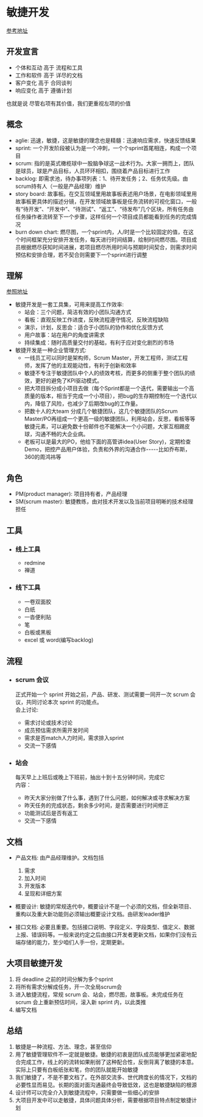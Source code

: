 # 敏捷开发

[参考地址](https://www.qcloud.com/community/article/766331?fromSource=gwzcw.93748.93748.93748)

## 开发宣言
- 个体和互动 高于 流程和工具
- 工作和软件 高于 详尽的文档
- 客户变化   高于 合同谈判
- 响应变化   高于 遵循计划

也就是说 尽管右项有其价值，我们更重视左项的价值

## 概念
- aglie: 迅速，敏捷，这是敏捷的理念也是精髓：迅速响应需求，快速反馈结果
- sprint: 一个开发阶段被认为是一个冲刺，一个个sprint首尾相连，构成一个项目
- scrum: 指的是英式橄榄球中一股脑争球这一战术行为。大家一拥而上，团队是球员，球是产品目标，人员环环相扣，围绕着产品目标进行工作
- backlog: 即需求池，待办事项列表：1、待开发任务；2、任务优先级。由scrum持有人（一般是产品经理）维护
- story board: 故事板。在交互领域里用故事板表述用户场景，在电影领域里用故事板更具体的描述分镜，在开发领域故事板是任务流转的可视化窗口，一般有“待开发”、“开发中”、“待测试”、“返工”、“待发布”几个区块，所有任务由任务操作者流转至下一个步骤，这样任何一个项目成员都能看到任务的完成情况
- burn down chart: 燃尽图，一个sprint内，人/时是一个比较固定的值，在这个时间框架充分安排开发任务，每天进行时间结算，绘制时间燃尽图。项目成员根据燃尽获知时间进展，若项目燃尽所用时间与预期时间契合，则需求时间预估和安排合理，若不契合则需要下一个sprint进行调整

## 理解
[参照地址](https://www.zhihu.com/question/19645396/answer/16635773)
- 敏捷开发是一套工具集，可用来提高工作效率:
  - 站会：三个问题，简洁有效的小团队沟通方式
  - 看板：直观反映工作进度，反映流程遵守情况，反映流程缺陷
  - 演示，计划，反思会：适合于小团队的协作和优化反馈方式
  - 用户故事：站在用户的角度讲需求
  - 持续集成：随时高质量交付的基础，有利于应对变化剧烈的市场
- 敏捷开发是一种企业管理方式: 
  - 一线员工可以同时是架构师，Scrum Master，开发工程师，测试工程师，发挥了他的主观能动性，有利于创新和效率
  - 敏捷不专注于敏捷团队中个人的绩效考核，而更多的侧重于整个团队的绩效，更好的避免了KPI驱动模式。
  - 把大项目拆分成小项目去做（每个Sprint都是一个迭代，需要输出一个高质量的版本，相当于完成一个小项目），把bug的生存期控制在一个迭代以内，降低了风险，也减少了后期改bug的工作量。
  - 把数十人的大team 分成几个敏捷团队，这几个敏捷团队的Scrum Master/PO再组成一个更高一级的敏捷团队，利用站会，反思，看板等等敏捷元素，可以避免数十份邮件也不能解决一个小问题，大家互相踢皮球，沟通不畅的大企业病。
  - 老板可以是最大的PO，他给下面的高管讲idea(User Story)，定期检查Demo，把控产品用户体验，负责和外界的沟通合作-----比如乔布斯，360的周鸿祎等


## 角色
- PM(product manager): 项目持有者，产品经理
- SM(scrum master): 敏捷教练，由对技术开发以及当前项目明晰的技术经理担任
 

## 工具
- ### 线上工具
  - redmine
  - 禅道
- ### 线下工具
  - 一卷双面胶
  - 白纸
  - 一沓便利贴
  - 笔
  - 白板或黑板
  - excel 或 word(编写backlog)

## 流程
- ### scrum 会议
  正式开始一个 sprint 开始之前，产品、研发、测试需要一同开一次 scrum 会议，共同讨论本次 sprint 的功能点。<br/>
  会上讨论:
  - 需求讨论或技术讨论
  - 成员预估需求所需开发时间
  - 需求是否match人力时间，需求排入sprint
  - 交流一下感情

- ### 站会
  每天早上上班后或晚上下班前，抽出十到十五分钟时间，完成它<br/>
  内容：
  - 昨天大家分别做了什么事，遇到了什么问题，如何解决或寻求解决方案
  - 昨天任务的完成状态，剩余多少时间，是否需要进行时间修正
  - 功能测试后是否有返工
  - 交流一下感情

## 文档
- 产品文档: 由产品经理维护。文档包括
  1. 需求
  1. 加入时间 
  1. 开发版本
  1. 呈现和详细方案

- 概要设计: 敏捷的常规迭代中，概要设计不是一个必须的文档，但全新项目、重构以及重大新功能则必须输出概要设计文档。由研发leader维护
- 接口文档: 必要且重要。包括接口说明、字段定义、字段类型、值定义、数据上报、错误码等。一般来说约定之后由接口开发者更新文档，如果你们没有云端存储的能力，至少咱们人手一份，定期更新。

## 大项目敏捷开发
1. 将 deadline 之前的时间分解为多个sprint
2. 将所有需求分解成任务，开一次全局scrum会
3. 进入敏捷流程，常规 scrum 会、站会，燃尽图，故事板。未完成任务在 scrum 会上重新预估时间，滚入新 sprint 内，以此类推
4. 编写文档

## 总结
1. 敏捷是一种流程、方法、理念，甚至信仰
2. 用了敏捷管理软件不一定就是敏捷。敏捷的初衷是团队成员能够更加紧密地配合完成工作，线上的的流转如果削弱了这种配合性，反倒背离了敏捷的本意。实际上只要有白板纸张和笔，你的团队就能开始敏捷
3. 我们敏捷了，不是不要文档了。在外部交流多、世代跨度长的情况下，文档的必要性显而易见。长期的面对面沟通最终会导致低效，这也是敏捷缺陷的根源
4. 设计师可以完全介入到敏捷流程中，只需要做一些细心的安排
5. 大项目开发中可以走敏捷，具体问题具体分析，需要根据项目特点制定敏捷计划
  

